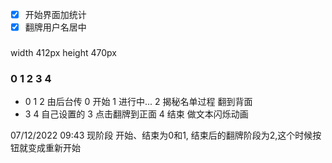 - [x] 开始界面加统计
- [x] 翻牌用户名居中

###
width 412px
height 470px

### 0 1 2 3 4
- 0 1 2 由后台传
0 开始 
1 进行中...
2 揭秘名单过程 翻到背面
- 3 4 自己设置的
3 点击翻牌到正面
4 结束 做文本闪烁动画

07/12/2022 09:43 现阶段
开始、结束为0和1, 结束后的翻牌阶段为2,这个时候按钮就变成重新开始